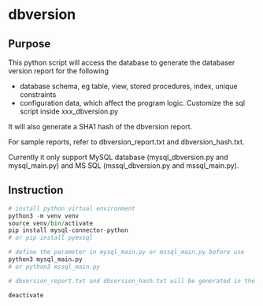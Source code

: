 # dbversion

## Purpose
This python script will access the database to generate the databaser version report for the following
 * database schema, eg table, view, stored procedures, index, unique constraints
 * configuration data, which affect the program logic. Customize the sql script inside xxx_dbversion.py

It will also generate a SHA1 hash of the dbversion report. 

For sample reports, refer to dbversion_report.txt and dbversion_hash.txt. 

Currently it only support MySQL database (mysql_dbversion.py and mysql_main.py) and MS SQL (mssql_dbversion.py and mssql_main.py). 

 

## Instruction
```python 
# install python virtual environment
python3 -m venv venv
source venv/bin/activate
pip install mysql-connector-python
# or pip install pymssql

# define the parameter in mysql_main.py or mssql_main.py before use
python3 mysql_main.py
# or python3 mssql_main.py

# dbversion_report.txt and dbversion_hash.txt will be generated in the current folder

deactivate
```
 

